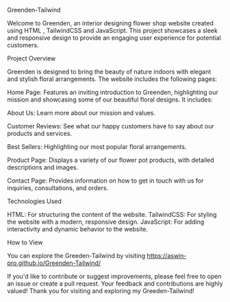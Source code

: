 Greenden-Tailwind

Welcome to Greenden, an interior designing flower shop website created using HTML , TailwindCSS and JavaScript. This project showcases a sleek and responsive design to provide an engaging user experience for potential customers.

Project Overview

Greenden is designed to bring the beauty of nature indoors with elegant and stylish floral arrangements. The website includes the following pages:

Home Page: Features an inviting introduction to Greenden, highlighting our mission and showcasing some of our beautiful floral designs. It includes:

  About Us: Learn more about our mission and values.

  Customer Reviews: See what our happy customers have to say about our products and services.

  Best Sellers: Highlighting our most popular floral arrangements.

Product Page: Displays a variety of our flower pot products, with detailed descriptions and images.

Contact Page: Provides information on how to get in touch with us for inquiries, consultations, and orders.

Technologies Used

HTML: For structuring the content of the website.
TailwindCSS: For styling the website with a modern, responsive design.
JavaScript: For adding interactivity and dynamic behavior to the website.


How to View

You can explore the Greeden-Tailwind by visiting https://aswin-pro.github.io/Greenden-Tailwind/

If you'd like to contribute or suggest improvements, please feel free to open an issue or create a pull request. Your feedback and contributions are highly valued!
Thank you for visiting and exploring my Greeden-Tailwind!
